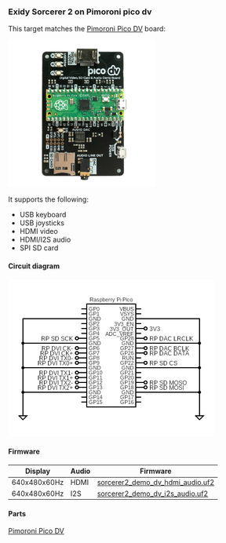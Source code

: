 ### Exidy Sorcerer 2 on Pimoroni pico dv
This target matches the [Pimoroni Pico DV](https://shop.pimoroni.com/products/pimoroni-pico-dv-demo-base) board:

<img src="P1040672_1500x1500.png" width="300"/>

It supports the following:
* USB keyboard
* USB joysticks
* HDMI video
* HDMI/I2S audio
* SPI SD card

#### Circuit diagram

![image](Sorcerer2PicoDv.png)

#### Firmware

| Display | Audio | Firmware |
| - | - | - |
| 640x480x60Hz | HDMI | [sorcerer2_demo_dv_hdmi_audio.uf2](/uf2/sorcerer2_demo_dv_hdmi_audio.uf2) |
| 640x480x60Hz | I2S | [sorcerer2_demo_dv_i2s_audio.uf2](/uf2/sorcerer2_demo_dv_i2s_audio.uf2) |

#### Parts
[Pimoroni Pico DV](https://shop.pimoroni.com/products/pimoroni-pico-dv-demo-base)

